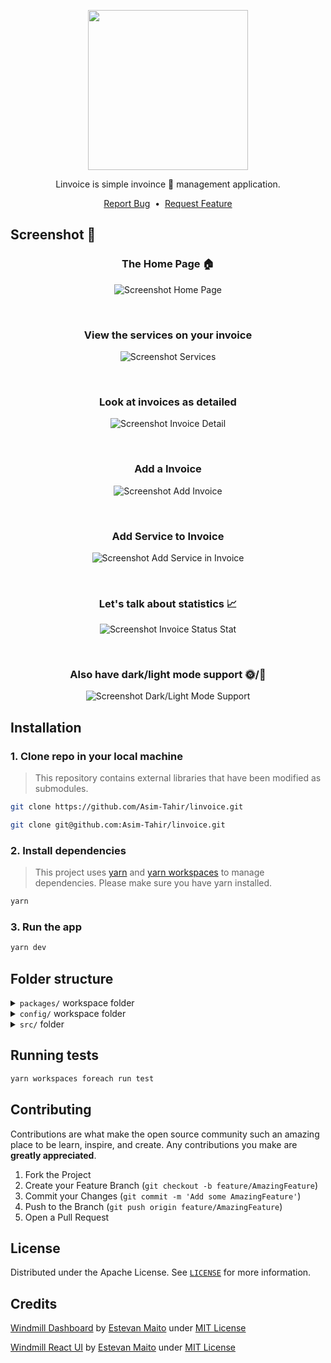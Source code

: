 <p align="center">
  <img width="256" src="https://user-images.githubusercontent.com/29407019/134232676-b8afe804-87c5-4dbd-885f-618524637f22.png"/>
</p>

<p align="center">
  Linvoice is simple invoince 📃 management application.
</p>
<p align="center">
  <a href="https://github.com/Asim-Tahir/linvoice/issues/new?assignees=&labels=Bug&title=">Report Bug</a>
  &nbsp;•&nbsp;
  <a href="https://github.com/Asim-Tahir/linvoice/issues/new?assignees=&labels=Feature&title=">Request Feature</a>
</p>

## Screenshot 👀

<h3 align="center">The Home Page 🏠</h4>
<p align="center">
  <img src="https://user-images.githubusercontent.com/29407019/134180687-80917af2-6e65-423b-92b8-9e4f5c7c5d1f.png" alt="Screenshot Home Page" title="Screenshot Home Page"/>
</p>

<br/>

<h3 align="center">View the services on your invoice</h3>
<p align="center">
  <img src="https://user-images.githubusercontent.com/29407019/134181876-636a4cc9-23f7-4e48-92bc-08c195ed5734.png" alt="Screenshot Services" title="Screenshot Services"/>
</p>

<br/>
  
<h3 align="center">Look at invoices as detailed</h3>
<p align="center">
  <img src="https://user-images.githubusercontent.com/29407019/134182106-76a4cef4-542f-4b12-8f62-733b5b4b0004.png" alt="Screenshot Invoice Detail" title="Screenshot Invoice Detail"/>
</p>

<br/>

<h3 align="center">Add a Invoice</h3>
<p align="center">
  <img src="https://user-images.githubusercontent.com/29407019/134182176-147db2a4-36be-4e97-aa7f-aafed07e3184.png" alt="Screenshot Add Invoice" title="Screenshot Add Invoice">
</p>

<br/>

<h3 align="center">Add Service to Invoice</h3>
<p align="center">
  <img src="https://user-images.githubusercontent.com/29407019/134182225-daf02250-6572-4f7b-97bd-6517f3a550a3.png" alt="Screenshot Add Service in Invoice" title="Screenshot Add Service in Invoice"/>
</p>

<br/>

<h3 align="center">Let's talk about statistics 📈</h3>
<p align="center">
  <img src="https://user-images.githubusercontent.com/29407019/134182366-15b497da-52bb-4c3b-be44-dffe024f428a.png" alt="Screenshot Invoice Status Stat" title="Screenshot Invoice Status Stat"/>
</p>

<br/>

<h3 align="center">Also have dark/light mode support 🌞/🌚</h3>
<p align="center">
  <img src="https://user-images.githubusercontent.com/29407019/134182526-7644f8da-b4e6-44be-bd5c-e8d5acb6ce72.png" alt="Screenshot Dark/Light Mode Support" title="Screenshot Dark/Light Mode Support"/>
</p>

## Installation

### 1. Clone repo in your local machine

> This repository contains external libraries that have been modified as submodules.

```bash
git clone https://github.com/Asim-Tahir/linvoice.git
```

```bash
git clone git@github.com:Asim-Tahir/linvoice.git
```

### 2. Install dependencies

> This project uses [yarn](https://yarnpkg.com/en/) and [yarn workspaces](https://yarnpkg.com/features/workspaces) to manage dependencies. Please make sure you have yarn installed.

```bash
yarn
```

### 3. Run the app

```bash
yarn dev
```

## Folder structure

<details>
  <summary><code>packages/</code> workspace folder</summary><br>

This folder contains all the packages that are used in the application.

  <details>
    <summary>
      <code>assets/</code> folder
    </summary><br>

├───assets
│ ├───images
│ └───styles

This folder contains all the images and core tailwindcss styles.

  </details>

  <details>
    <summary>
      <code>components/</code> folder
    </summary><br>

This folder contains all the components that are used in the application.

├───components
│ ├───atoms
│ │ └───a11y
│ ├───molecules
│ │ ├───cards
│ │ ├───chart
│ │ └───dashboard
│ │ └───invoice
│ │ └───table
│ ├───organisms
│ │ ├───dashboard
│ │ │ ├───invoices
│ │ │ │ └───table
│ │ │ └───services
│ │ │ └───table
│ │ └───sidebar
│ ├───pages
│ │ ├───account
│ │ └───dashboard
│ │ └───invoices
│ ├───styled
│ │ ├───atoms
│ │ │ └───typography
│ │ ├───molecules
│ │ ├───organisms
│ │ ├───pages
│ │ └───templates
│ └───templates
│ └───dashboard

  </details>

  <details>
    <summary>
      <code>context/</code> folder
    </summary><br>

This folder contains all the custom react context that are used in the application.

├───context
│ └───tests

  </details>

  <details>
    <summary>
      <code>hooks/</code> folder
    </summary><br>

This folder contains all the custom react hooks that are used in the application.

├───hooks
│ └───store

  </details>

  <details>
    <summary><code>icon/</code> folder</summary><br/>

This folder contains all the icons and Icon component that are used in the application.

├───icon
│ ├───icons
│ │ ├───account
│ │ ├───brand
│ │ ├───filled
│ │ └───outline
│ ├───types
│ └───Icon.tsx <- Icon component

  </details>

  <details>
    <summary>
      <code>router/</code> folder
    </summary><br>

This folder contains all routes and route component that are used in the application.

├───router
│ ├───routes
│ ├───types
| └───index.tsx <- Router component

  </details>

  <details>
    <summary>
      <code>store/</code> folder
    </summary><br>

This folder contains redux & redux-toolkit store that are used in the application. And tests for store.

├───store
│ ├───tests
│ │ ├───invoices
│ │ └───services
│ └───types

  </details>

  <details>
    <summary><code>utils/</code> folder</summary><br>
    └───utils

This folder contains all the utils function that are used in the application.

  </details>

  <details>
    <summary>
      `other` folders
    </summary><br>

This folders contains all the other files that are used in the application.

`types` folder contain global typescript types.
`email` folder contain email templates are used for sending emails.

├───types
├───email
│ └───templates

  </details>
</details>

<details>
  <summary>
    <code>config/</code> workspace folder
  </summary><br>

This folder contains all the configuration files for the application.

├───eslint-config
├───jest-config
│ ├───preset
│ │ ├───babel-jest
│ │ ├───ts-jest
│ │ └───vite
│ └───transformer
├───stylelint-config
└───tsconfig

</details>

<details>
  <summary><code>src/</code> folder</summary><br>
  This folder contains core application files. And this files is start point for application.
</details>

## Running tests

```bash
yarn workspaces foreach run test
```

## Contributing

Contributions are what make the open source community such an amazing place to be learn, inspire, and create. Any contributions you make are **greatly appreciated**.

1. Fork the Project
2. Create your Feature Branch (`git checkout -b feature/AmazingFeature`)
3. Commit your Changes (`git commit -m 'Add some AmazingFeature'`)
4. Push to the Branch (`git push origin feature/AmazingFeature`)
5. Open a Pull Request

## License

Distributed under the Apache License. See [`LICENSE`](LICENSE) for more information.
    
## Credits
[Windmill Dashboard](https://github.com/estevanmaito/windmill-dashboard-react/) by [Estevan Maito](https://github.com/estevanmaito) under [MIT License](https://github.com/estevanmaito/windmill-dashboard-react/blob/master/LICENSE)

[Windmill React UI](https://github.com/estevanmaito/windmill-react-ui) by [Estevan Maito](https://github.com/estevanmaito) under [MIT License](https://github.com/estevanmaito/windmill-react-ui/blob/master/LICENSE)
